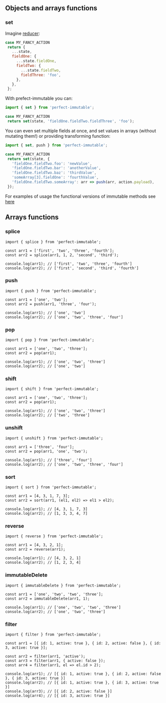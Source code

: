 ## Objects and arrays functions
### set
Imagine [reducer](https://redux.js.org/docs/basics/Reducers.html):
```javascript
case MY_FANCY_ACTION
 return {
   ...state,
   fieldOne: {
     ...state.fieldOne,
     fieldTwo: {
       ...state.fieldTwo,
       fieldThree: 'foo',
     },
   },
 };
```

With prefect-immutable you can:
```javascript
import { set } from 'perfect-immutable';

case MY_FANCY_ACTION
 return set(state, 'fieldOne.fieldTwo.fieldThree', 'foo');
```

You can even set multiple fields at once, and set values in arrays (without mutating them!) or providing transforming function:
```javascript
import { set, push } from 'perfect-immutable';

case MY_FANCY_ACTION
 return set(state, {
   'fieldOne.fieldTwo.foo': 'newValue',
   'fieldOne.fieldTwo.bar': 'anotherValue',
   'fieldOne.fieldTwo.baz': 'thirdValue',
   'someArray[3].fieldOne': 'fourthValue',
   'fieldOne.fieldTwo.someArray': arr => push(arr, action.payload),
 });
```

For examples of usage the functional versions of immutable methods see [here](EXAMPLESFP.md)

## Arrays functions

### splice
```
import { splice } from 'perfect-immutable';

const arr1 = ['first', 'two', 'three', 'fourth'];
const arr2 = splice(arr1, 1, 2, 'second', 'third');

console.log(arr1); // ['first', 'two', 'three', 'fourth']
console.log(arr2); // ['first', 'second', 'third', 'fourth']
```

### push
```
import { push } from 'perfect-immutable';

const arr1 = ['one', 'two'];
const arr2 = push(arr1, 'three', 'four');

console.log(arr1); // ['one', 'two']
console.log(arr2); // ['one', 'two', 'three', 'four']
```

### pop
```
import { pop } from 'perfect-immutable';

const arr1 = ['one', 'two', 'three'];
const arr2 = pop(arr1);

console.log(arr1); // ['one', 'two', 'three']
console.log(arr2); // ['one', 'two']
```

### shift
```
import { shift } from 'perfect-immutable';

const arr1 = ['one', 'two', 'three'];
const arr2 = pop(arr1);

console.log(arr1); // ['one', 'two', 'three']
console.log(arr2); // ['two', 'three']
```

### unshift
```
import { unshift } from 'perfect-immutable';

const arr1 = ['three', 'four'];
const arr2 = pop(arr1, 'one', 'two');

console.log(arr1); // ['three', 'four']
console.log(arr2); // ['one', 'two', 'three', 'four']
```

### sort
```
import { sort } from 'perfect-immutable';

const arr1 = [4, 3, 1, 7, 3];
const arr2 = sort(arr1, (el1, el2) => el1 > el2);

console.log(arr1); // [4, 3, 1, 7, 3]
console.log(arr2); // [1, 3, 3, 4, 7]
```

### reverse
```
import { reverse } from 'perfect-immutable';

const arr1 = [4, 3, 2, 1];
const arr2 = reverse(arr1);

console.log(arr1); // [4, 3, 2, 1]
console.log(arr2); // [1, 2, 3, 4]
```

### immutableDelete
```
import { immutableDelete } from 'perfect-immutable';

const arr1 = ['one', 'two', 'two', 'three'];
const arr2 = immutableDelete(arr1, 1);

console.log(arr1); // ['one', 'two', 'two', 'three']
console.log(arr2); // ['one', 'two', 'three']
```

### filter
```
import { filter } from 'perfect-immutable';

const arr1 = [{ id: 1, active: true }, { id: 2, active: false }, { id: 3, active: true }];

const arr2 = filter(arr1, 'active');
const arr3 = filter(arr1, { active: false });
const arr4 = filter(arr1, el => el.id > 2);

console.log(arr1); // [{ id: 1, active: true }, { id: 2, active: false }, { id: 3, active: true }]
console.log(arr2); // [{ id: 1, active: true }, { id: 3, active: true }]
console.log(arr3); // [{ id: 2, active: false }]
console.log(arr4); // [{ id: 3, active: true }]
```


